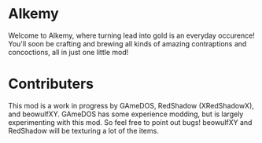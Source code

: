 Alkemy
======
Welcome to Alkemy, where turning lead into gold is an everyday occurence! You'll soon be crafting and brewing all kinds of amazing contraptions and concoctions, all in just one little mod!

Contributers
============
This mod is a work in progress by GAmeDOS, RedShadow (XRedShadowX), and beowulfXY. GAmeDOS has some experience modding, but is largely experimenting with this mod. So feel free to point out bugs! beowulfXY and RedShadow will be texturing a lot of the items.
